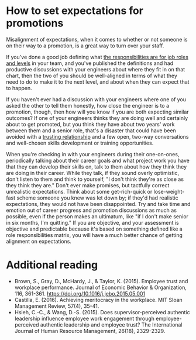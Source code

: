 # How to set expectations for promotions

Misalignment of expectations, when it comes to whether or not someone is on their way to a
promotion, is a great way to turn over your staff. 

If you've done a good job defining what [the responsibilities are for job roles and 
levels](create-career-development-paths.md) in your team, and you've published the
definitions and had productive discussions with your engineers about where they fit
in on that chart, then the two of you should be well-aligned in terms of what they
need to do to make it to the next level, and about when they can expect that to 
happen.  

If you haven't ever had a discussion with your engineers where one of you asked the
other to tell them honestly, how close the engineer is to a promotion, though, 
then how will you know if you are both expecting similar outcomes? If one of your
engineers thinks they are doing well and certainly about to get promoted, but you 
think they have about two years' work between them and a senior role, that's a disaster
that could have been avoided with a [trusting relationship](../earn-trust-from-others.md)
and a few open, two-way conversations and well-chosen
skills development or training opportunities.

When you're checking in with your engineers during their one-on-ones, periodically
talking about their career goals and what project work you have that they can develop
their skills on, talk to them about how they think they are doing in their career. 
While they talk, if they sound overly optimistic, don't listen to them and think 
to yourself, "I don't think they're as close as they think they
are." Don't ever make promises, but tactfully correct unrealistic expectations.
Think about some get-rich-quick or lose-weight-fast scheme someone you knew was
let down by; if they'd had realistic expectations, they would not have been 
disappointed. Try and take time and emotion out of career progress and promotion 
discussions as much as possible, even if 
the person makes an ultimatum, like "if I don't make senior in six months, I'm 
quitting." If you are objective, and your assessment is objective and predictable
because it's based on something defined like a role responsibilities matrix, you
will have a much better chance of getting alignment on expectations. 

# Additional reading

* Brown, S., Gray, D., McHardy, J., & Taylor, K. (2015). Employee trust and workplace performance. Journal of Economic Behavior & Organization, 116, 361-361. https://doi.org/10.1016/j.jebo.2015.05.001
* Castilla, E. (2016). Achieving meritocracy in the workplace. MIT Sloan Management Review, 57(4), 35-41.
* Hsieh, C.-C., & Wang, D.-S. (2015). Does supervisor-perceived authentic leadership influence employee work engagement through employee-perceived authentic leadership and employee trust? The International Journal of Human Resource Management, 26(18), 2329-2329.
